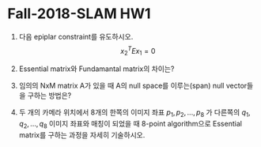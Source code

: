 # Fall-2018-SLAM HW1

1. 다음 epiplar constraint를 유도하시오.
$$
x^T_2Ex_1=0
$$

2. Essential matrix와 Fundamantal matrix의 차이는?

3. 임의의 NxM matrix A가 있을 때 A의 null space를 이루는(span) null vector들을 구하는 방법은?

4. 두 개의 카메라 위치에서 8개의 한쪽의 이미지 좌표 $p_1, p_2, ..., p_8$ 가 다른쪽의 $q_1, q_2, ..., q_8$ 이미지 좌표와 매칭이 되었을 때 8-point algorithm으로 Essential matrix를 구하는 과정을 자세히 기술하시오.

